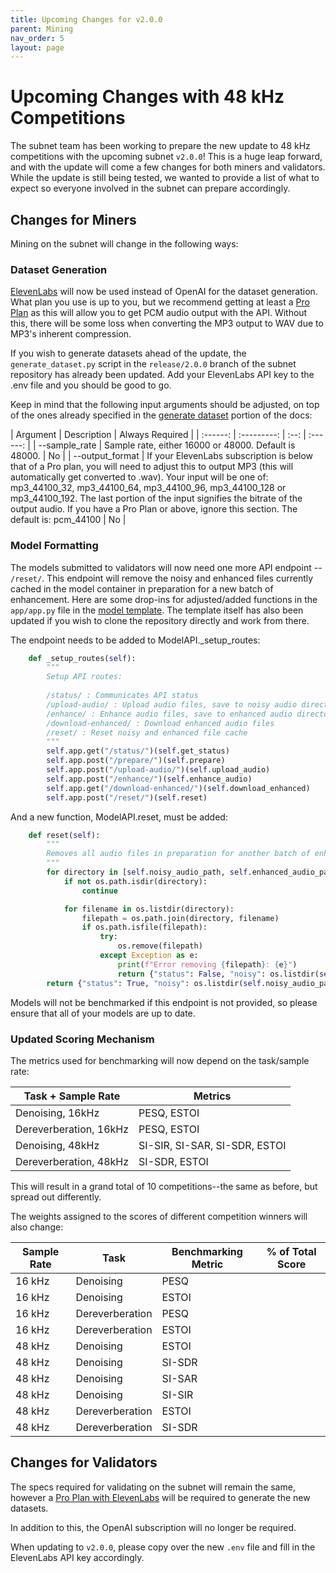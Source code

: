 ```yaml
---
title: Upcoming Changes for v2.0.0
parent: Mining
nav_order: 5
layout: page
---
```

# Upcoming Changes with 48 kHz Competitions

The subnet team has been working to prepare the new update to 48 kHz competitions with the upcoming subnet `v2.0.0`! This is a huge leap forward, and with the update will come a few changes for both miners and validators. While the update is still being tested, we wanted to provide a list of what to expect so everyone involved in the subnet can prepare accordingly. 

## Changes for Miners

Mining on the subnet will change in the following ways:

### Dataset Generation

[ElevenLabs](https://elevenlabs.io/) will now be used instead of OpenAI for the dataset generation. What plan you use is up to you, but we recommend getting at least a [Pro Plan](https://elevenlabs.io/pricing) as this will allow you to get PCM audio output with the API. Without this, there will be some loss when converting the MP3 output to WAV due to MP3's inherent compression.

If you wish to generate datasets ahead of the update, the `generate_dataset.py` script in the `release/2.0.0` branch of the subnet repository has already been updated. Add your ElevenLabs API key to the .env file and you should be good to go. 

Keep in mind that the following input arguments should be adjusted, on top of the ones already specified in the [generate dataset](generate_dataset.html) portion of the docs:

| Argument | Description | Always Required |
| :------: | :---------: | :--: | :------: |
| --sample_rate | Sample rate, either 16000 or 48000. Default is 48000. | No |
| --output_format | If your ElevenLabs subscription is below that of a Pro plan, you will need to adjust this to output MP3 (this will automatically get converted to .wav). Your input will be one of: mp3_44100_32, mp3_44100_64, mp3_44100_96, mp3_44100_128 or mp3_44100_192. The last portion of the input signifies the bitrate of the output audio. If you have a Pro Plan or above, ignore this section. The default is: pcm_44100 | No |

### Model Formatting

The models submitted to validators will now need one more API endpoint -- `/reset/`. This endpoint will remove the noisy and enhanced files currently cached in the model container in preparation for a new batch of enhancement. Here are some drop-ins for adjusted/added functions in the `app/app.py` file in the [model template](https://huggingface.co/synapsecai/SoundsRightModelTemplate). The template itself has also been updated if you wish to clone the repository directly and work from there.

The endpoint needs to be added to ModelAPI._setup_routes:

```py
    def _setup_routes(self):
        """
        Setup API routes:
        
        /status/ : Communicates API status
        /upload-audio/ : Upload audio files, save to noisy audio directory
        /enhance/ : Enhance audio files, save to enhanced audio directory
        /download-enhanced/ : Download enhanced audio files
        /reset/ : Reset noisy and enhanced file cache
        """
        self.app.get("/status/")(self.get_status)
        self.app.post("/prepare/")(self.prepare)
        self.app.post("/upload-audio/")(self.upload_audio)
        self.app.post("/enhance/")(self.enhance_audio)
        self.app.get("/download-enhanced/")(self.download_enhanced)
        self.app.post("/reset/")(self.reset)
```

And a new function, ModelAPI.reset, must be added:

```py
    def reset(self):
        """
        Removes all audio files in preparation for another batch of enhancement.
        """
        for directory in [self.noisy_audio_path, self.enhanced_audio_path]:
            if not os.path.isdir(directory):
                continue

            for filename in os.listdir(directory):
                filepath = os.path.join(directory, filename)
                if os.path.isfile(filepath):
                    try:
                        os.remove(filepath)
                    except Exception as e:
                        print(f"Error removing {filepath}: {e}")
                        return {"status": False, "noisy": os.listdir(self.noisy_audio_path), "enhanced": os.listdir(self.enhanced_audio_path)}
        return {"status": True, "noisy": os.listdir(self.noisy_audio_path), "enhanced": os.listdir(self.enhanced_audio_path)}
```

Models will not be benchmarked if this endpoint is not provided, so please ensure that all of your models are up to date.

### Updated Scoring Mechanism

The metrics used for benchmarking will now depend on the task/sample rate:

| Task + Sample Rate | Metrics |
| ------------------ | ------- |
| Denoising, 16kHz | PESQ, ESTOI |
| Dereverberation, 16kHz | PESQ, ESTOI |
 |Denoising, 48kHz | SI-SIR, SI-SAR, SI-SDR, ESTOI |
| Dereverberation, 48kHz | SI-SDR, ESTOI |

This will result in a grand total of 10 competitions--the same as before, but spread out differently.

The weights assigned to the scores of different competition winners will also change:

| Sample Rate | Task | Benchmarking Metric | % of Total Score | 
| ----------- | ---- | ------------------- | ---------------- |
| 16 kHz | Denoising | PESQ |  |
| 16 kHz | Denoising | ESTOI |  |
| 16 kHz | Dereverberation | PESQ |  |
| 16 kHz | Dereverberation | ESTOI |  |
| 48 kHz | Denoising | ESTOI |  |
| 48 kHz | Denoising | SI-SDR |  |
| 48 kHz | Denoising | SI-SAR |  |
| 48 kHz | Denoising | SI-SIR |  |
| 48 kHz | Dereverberation | ESTOI |  |
| 48 kHz | Dereverberation | SI-SDR |  |

## Changes for Validators

The specs required for validating on the subnet will remain the same, however a [Pro Plan with ElevenLabs](https://elevenlabs.io/pricing) will be required to generate the new datasets.

In addition to this, the OpenAI subscription will no longer be required. 

When updating to `v2.0.0`, please copy over the new `.env` file and fill in the ElevenLabs API key accordingly.